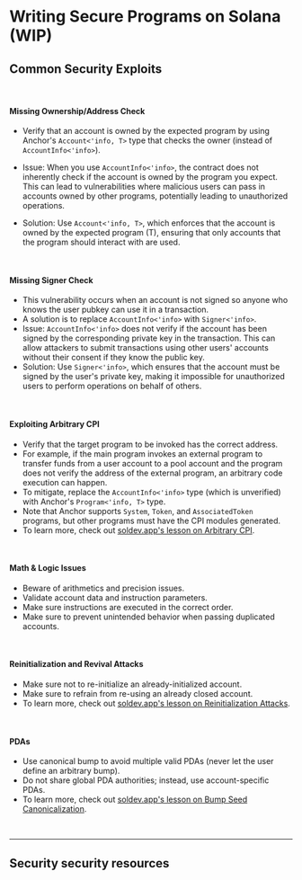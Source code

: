 # Writing Secure Programs on Solana (WIP)


## Common Security Exploits

<br>

#### Missing Ownership/Address Check

* Verify that an account is owned by the expected program by using Anchor's `Account<'info, T>` type that checks the owner (instead of `AccountInfo<'info>`).

* Issue: When you use `AccountInfo<'info>`, the contract does not inherently check if the account is owned by the program you expect. This can lead to vulnerabilities where malicious users can pass in accounts owned by other programs, potentially leading to unauthorized operations.
* Solution: Use `Account<'info, T>`, which enforces that the account is owned by the expected program (T), ensuring that only accounts that the program should interact with are used.
<br>

#### Missing Signer Check

* This vulnerability occurs when an account is not signed so anyone who knows the user pubkey can use it in a transaction.
* A solution is to replace `AccountInfo<'info>` with `Signer<'info>`.
* Issue: `AccountInfo<'info>` does not verify if the account has been signed by the corresponding private key in the transaction. This can allow attackers to submit transactions using other users' accounts without their consent if they know the public key.
* Solution: Use `Signer<'info>`, which ensures that the account must be signed by the user's private key, making it impossible for unauthorized users to perform operations on behalf of others.
<br>

#### Exploiting Arbitrary CPI

* Verify that the target program to be invoked has the correct address.
* For example, if the main program invokes an external program to transfer funds from a user account to a pool account and the program does not verify the address of the external program, an arbitrary code execution can happen.
* To mitigate, replace the `AccountInfo<'info>` type (which is unverified) with Anchor's `Program<'info, T>` type.
* Note that Anchor supports `System`, `Token`, and `AssociatedToken` programs, but other programs must have the CPI modules generated.
* To learn more, check out [soldev.app's lesson on Arbitrary CPI](https://www.soldev.app/course/arbitrary-cpi).

<br>

#### Math & Logic Issues

* Beware of arithmetics and precision issues.
* Validate account data and instruction parameters.
* Make sure instructions are executed in the correct order.
* Make sure to prevent unintended behavior when passing duplicated accounts.
 
<br>

#### Reinitialization and Revival Attacks

* Make sure not to re-initialize an already-initialized account.
* Make sure to refrain from re-using an already closed account.
* To learn more, check out [soldev.app's lesson on Reinitialization Attacks](https://www.soldev.app/course/reinitialization-attacks).


<br>

#### PDAs

* Use canonical bump to avoid multiple valid PDAs (never let the user define an arbitrary bump).
* Do not share global PDA authorities; instead, use account-specific PDAs.
* To learn more, check out [soldev.app's lesson on Bump Seed Canonicalization](https://www.soldev.app/course/bump-seed-canonicalization).

<br>

---

## Security security resources

<br>